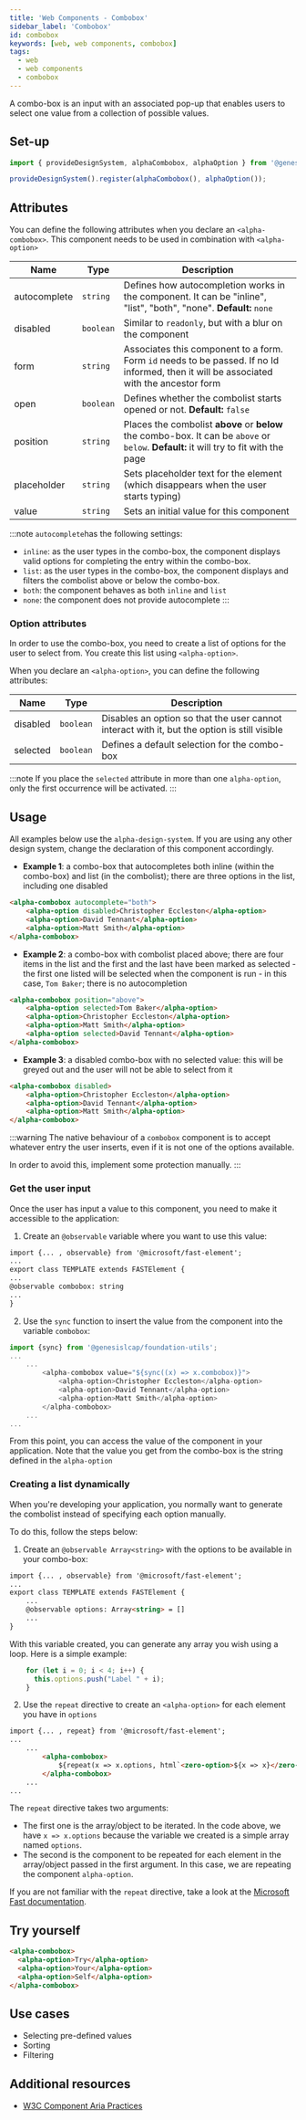 ```yaml
---
title: 'Web Components - Combobox'
sidebar_label: 'Combobox'
id: combobox
keywords: [web, web components, combobox]
tags:
  - web
  - web components
  - combobox
---
```


A combo-box is an input with an associated pop-up that enables users to select one value from a collection of possible values.

## Set-up

```ts
import { provideDesignSystem, alphaCombobox, alphaOption } from '@genesislcap/alpha-design-system';

provideDesignSystem().register(alphaCombobox(), alphaOption());
```
## Attributes

You can define the following attributes when you declare an `<alpha-combobox>`. This component needs to be used in combination with `<alpha-option>`

| Name         | Type      | Description                                                                                                                            |
|--------------|-----------|----------------------------------------------------------------------------------------------------------------------------------------|
| autocomplete | `string`  | Defines how autocompletion works in the component. It can be "inline", "list", "both", "none". **Default:** `none`                     |
| disabled     | `boolean` | Similar to `readonly`, but with a blur on the component                                                                                |
| form        | `string`  | Associates this component to a form. Form `id` needs to be passed. If no Id informed, then it will be associated with the ancestor form |
| open         | `boolean` | Defines whether the combolist starts opened or not. **Default:** `false`                                                               |
| position     | `string`  | Places the combolist **above** or **below** the combo-box. It can be `above` or `below`. **Default:** it will try to fit with the page | 
| placeholder  | `string`  | Sets placeholder text for the element (which disappears when the user starts typing)                                                   |
| value        | `string`  | Sets an initial value for this component                                                                                                      | 

:::note
`autocomplete`has the following settings:

- `inline`: as the user types in the combo-box, the component displays valid options for completing the entry within the combo-box.
- `list`: as the user types in the combo-box, the component displays and filters the combolist above or below the combo-box.
- `both`: the component behaves as both `inline` and `list`
- `none`: the component does not provide autocomplete
:::

### Option attributes

In order to use the combo-box, you need to create a list of options for the user to select from. You create this
list using `<alpha-option>`. 

When you declare an `<alpha-option>`, you can define the following attributes:

| Name     | Type      | Description                                                                     |
|----------|-----------|---------------------------------------------------------------------------------|
| disabled | `boolean` | Disables an option so that the user cannot interact with it, but the option is still visible |
| selected | `boolean` | Defines a default selection for the combo-box                                                |

:::note
If you place the `selected` attribute in more than one `alpha-option`, only the first occurrence will be activated.
:::

## Usage
All examples below use the `alpha-design-system`. If you are using any other design system, change the declaration
of this component accordingly.

- **Example 1**: a combo-box that autocompletes both inline (within the combo-box) and list (in the combolist); there are three options in the list, including one disabled
```html title="Example 1"
<alpha-combobox autocomplete="both">
    <alpha-option disabled>Christopher Eccleston</alpha-option>
    <alpha-option>David Tennant</alpha-option>
    <alpha-option>Matt Smith</alpha-option>
</alpha-combobox>
```
- **Example 2**: a combo-box with combolist placed above; there are four items in the list and the first and the last have been marked as selected - the first one listed will be selected when the component is run - in this case, `Tom Baker`; there is no autocompletion
```html title="Example 2"
<alpha-combobox position="above">
    <alpha-option selected>Tom Baker</alpha-option>
    <alpha-option>Christopher Eccleston</alpha-option>
    <alpha-option>Matt Smith</alpha-option>
    <alpha-option selected>David Tennant</alpha-option>
</alpha-combobox>
```
- **Example 3**: a disabled combo-box with no selected value: this will be greyed out and the user will not be able to select from it
```html title="Example 3"
<alpha-combobox disabled>
    <alpha-option>Christopher Eccleston</alpha-option>
    <alpha-option>David Tennant</alpha-option>
    <alpha-option>Matt Smith</alpha-option>
</alpha-combobox>
```

:::warning
The native behaviour of a `combobox` component is to accept whatever entry the user inserts, even if it is not one of the options available.

In order to avoid this, implement some protection manually.
:::

### Get the user input
Once the user has input a value to this component, you need to make it accessible to the application:

1. Create an `@observable` variable where you want to use this value:

```html {1,5}
import {... , observable} from '@microsoft/fast-element';
...
export class TEMPLATE extends FASTElement {
...
@observable combobox: string
...
}
```

2. Use the `sync` function to insert the value from the component into the variable `combobox`:

```typescript tile="Example 4" {1,4-8}
import {sync} from '@genesislcap/foundation-utils';
...
    ...
        <alpha-combobox value="${sync((x) => x.combobox)}">
            <alpha-option>Christopher Eccleston</alpha-option>
            <alpha-option>David Tennant</alpha-option>
            <alpha-option>Matt Smith</alpha-option>
        </alpha-combobox>
    ...
...    
```

From this point, you can access the value of the component in your application. Note that the value you get from the combo-box is the string defined in the `alpha-option`

### Creating a list dynamically
When you're developing your application, you normally want to generate the combolist instead of specifying each option manually.

To do this, follow the steps below:

1. Create an `@observable Array<string>` with the options to be available in your combo-box:

```html {1,5}
import {... , observable} from '@microsoft/fast-element';
...
export class TEMPLATE extends FASTElement {
    ...
    @observable options: Array<string> = []
    ...
}
```

With this variable created, you can generate any array you wish using a loop. Here is a simple example:

``` typescript
    for (let i = 0; i < 4; i++) {
      this.options.push("Label " + i);
    }
```

2. Use the `repeat` directive to create an `<alpha-option>` for each element you have in `options`

```html {1,5}
import {... , repeat} from '@microsoft/fast-element';
...
    ...
        <alpha-combobox>
            ${repeat(x => x.options, html`<zero-option>${x => x}</zero-option>`)}
        </alpha-combobox>
    ...
...    
```

The `repeat` directive takes two arguments: 
- The first one is the array/object to be iterated. In the code above, we have `x => x.options` because the variable we created is a simple array named `options`. 
- The second is the component to be repeated for each element in the array/object passed in the first argument. In this case, we are repeating the component `alpha-option`.

If you are not familiar with the `repeat` directive, take a look at the [Microsoft Fast documentation](https://www.fast.design/docs/fast-element/using-directives/#the-repeat-directive).

## Try yourself

```html title="try yourself" live
<alpha-combobox>
  <alpha-option>Try</alpha-option>
  <alpha-option>Your</alpha-option>
  <alpha-option>Self</alpha-option>
</alpha-combobox>
```

## Use cases

- Selecting pre-defined values
- Sorting
- Filtering

## Additional resources

- [W3C Component Aria Practices](https://w3c.github.io/aria-practices/#combobox)
